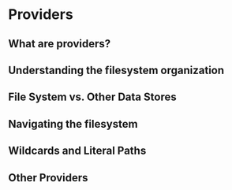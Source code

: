 # Providers

## What are providers?

## Understanding the filesystem organization

## File System vs. Other Data Stores

## Navigating the filesystem

## Wildcards and Literal Paths

## Other Providers